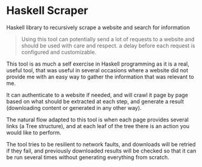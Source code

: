 # Haskell Scraper

Haskell library to recursively scrape a website and search for information

> Using this tool can potentially send a lot of requests to a website and should be used with care and respect. 
> a delay before each request is configured and customizable.

This tool is as much a self exercise in Haskell programming as it is a real, useful tool, that was useful in several occasions where a website did not provide me with an easy way to gather the information that was relevant to me.

It can authenticate to a website if needed, and will crawl it page by page based on what should be extracted at each step, and generate a result (downloading content or generated in any other way).

The natural flow adapted to this tool is when each page provides several links (a Tree structure), and at each leaf of the tree there is an action you would like to perform.

The tool tries to be resilient to network faults, and downloads will be retried if they fail, and previously downloaded results will be checked so that it can be run several times without generating everything from scratch.


